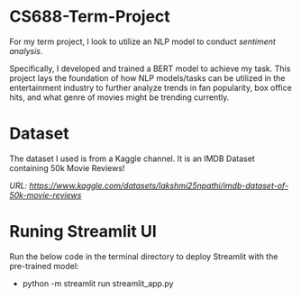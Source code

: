 # CS688-Term-Project
For my term project, I look to utilize an NLP model to conduct *sentiment analysis*.

Specifically, I developed and trained a BERT model to achieve my task. This project lays the foundation of how NLP models/tasks can be utilized in the entertainment industry to further analyze trends in fan popularity, box office hits, and what genre of movies might be trending currently.

# Dataset

The dataset I used is from a Kaggle channel. It is an IMDB Dataset containing 50k Movie Reviews!

*URL: https://www.kaggle.com/datasets/lakshmi25npathi/imdb-dataset-of-50k-movie-reviews*

# Runing Streamlit UI 

Run the below code in the terminal directory to deploy Streamlit with the pre-trained model:
  - python -m streamlit run streamlit_app.py
